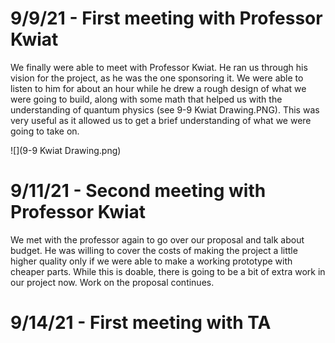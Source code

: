 # 9/9/21 - First meeting with Professor Kwiat

We finally were able to meet with Professor Kwiat. He ran us through his vision for the project, as he was the one sponsoring it. We were able to listen to him for about an hour
while he drew a rough design of what we were going to build, along with some math that helped us with the understanding of quantum physics (see 9-9 Kwiat Drawing.PNG). This was
very useful as it allowed us to get a brief understanding of what we were going to take on.

![](9-9 Kwiat Drawing.png)

# 9/11/21 - Second meeting with Professor Kwiat

We met with the professor again to go over our proposal and talk about budget. He was willing to cover the costs of making the project a little higher quality only if we were 
able to make a working prototype with cheaper parts. While this is doable, there is going to be a bit of extra work in our project now. Work on the proposal continues.


# 9/14/21 - First meeting with TA

